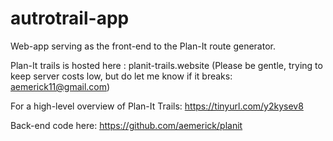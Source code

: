 # autrotrail-app

Web-app serving as the front-end to the Plan-It route generator.

Plan-It trails is hosted here : planit-trails.website
(Please be gentle, trying to keep server costs low, but do let me
know if it breaks: aemerick11@gmail.com)

For a high-level overview of Plan-It Trails: https://tinyurl.com/y2kysev8

Back-end code here: https://github.com/aemerick/planit

